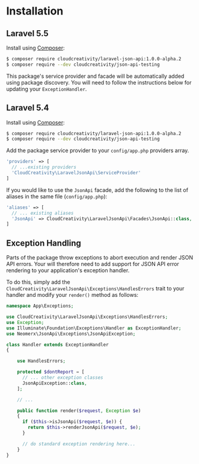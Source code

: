 # Installation

## Laravel 5.5

Install using [Composer](http://getcomposer.org):

``` bash
$ composer require cloudcreativity/laravel-json-api:1.0.0-alpha.2
$ composer require --dev cloudcreativity/json-api-testing
```

This package's service provider and facade will be automatically added using package discovery. You will
need to follow the instructions below for updating your `ExceptionHandler`.

## Laravel 5.4

Install using [Composer](http://getcomposer.org):

``` bash
$ composer require cloudcreativity/laravel-json-api:1.0.0-alpha.2
$ composer require --dev cloudcreativity/json-api-testing
```

Add the package service provider to your `config/app.php` providers array.

``` php
'providers' => [
  // ...existing providers
  'CloudCreativity\LaravelJsonApi\ServiceProvider'
]
```

If you would like to use the `JsonApi` facade, add the following to the list of aliases in the same file
(`config/app.php`):

``` php
'aliases' => [
  // ... existing aliases
  'JsonApi' => CloudCreativity\LaravelJsonApi\Facades\JsonApi::class,
]
```

## Exception Handling

Parts of the package throw exceptions to abort execution and render JSON API errors. Your will therefore need to
add support for JSON API error rendering to your application's exception handler.

To do this, simply add the `CloudCreativity\LaravelJsonApi\Exceptions\HandlesErrors` trait to your handler and
modify your `render()` method as follows:

``` php
namespace App\Exceptions;

use CloudCreativity\LaravelJsonApi\Exceptions\HandlesErrors;
use Exception;
use Illuminate\Foundation\Exceptions\Handler as ExceptionHandler;
use Neomerx\JsonApi\Exceptions\JsonApiException;

class Handler extends ExceptionHandler
{

	use HandlesErrors;

	protected $dontReport = [
	  // ... other exception classes
	  JsonApiException::class,
	];

	// ...

    public function render($request, Exception $e)
    {
      if ($this->isJsonApi($request, $e)) {
        return $this->renderJsonApi($request, $e);
      }

      // do standard exception rendering here...
    }
}
```
